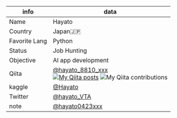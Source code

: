|  info  |  data  |
| ---- | ---- |
|  Name  |  Hayato  |
|  Country  |  Japan🇯🇵  |
|  Favorite Lang  |  Python  |
|  Status  |  Job Hunting  |
|  Objective  |  AI app development  |
|  Qiita  |  [@hayato_8810_xxx](https://qiita.com/hayato_8810xxx)<br>[![My Qiita posts](https://qiita-badge.apiapi.app/s/hayato_8810xxx/posts.svg)](http://qiita.com/hayato_8810xxx) ![My Qiita contributions](https://qiita-badge.apiapi.app/s/hayato_8810xxx/contributions.svg)  |
|  kaggle  | [@Hayato](https://www.kaggle.com/hayatoomori) |
|  Twitter  |  [@hayato_VTA](https://twitter.com/hayato_VTA)  |
|  note  |  [@hayato0423xxx](https://note.com/hayato0423xxx) |
